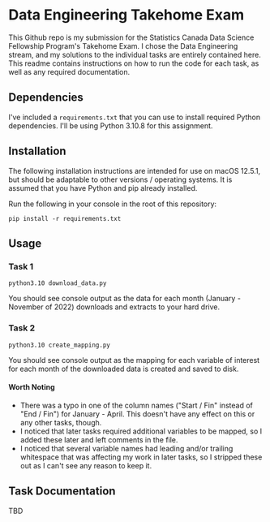 # Data Engineering Takehome Exam

This Github repo is my submission for the Statistics Canada Data Science Fellowship Program's Takehome Exam. I chose the Data Engineering stream, and my solutions to the individual tasks are entirely contained here. This readme contains instructions on how to run the code for each task, as well as any required documentation.

## Dependencies

I've included a `requirements.txt` that you can use to install required Python dependencies. I'll be using Python 3.10.8 for this assignment.

## Installation

The following installation instructions are intended for use on macOS 12.5.1, but should be adaptable to other versions / operating systems. It is assumed that you have Python and pip already installed.

Run the following in your console in the root of this repository:

```
pip install -r requirements.txt
```

## Usage

### Task 1
```
python3.10 download_data.py
```
You should see console output as the data for each month (January - November of 2022) downloads and extracts to your hard drive.

### Task 2

```
python3.10 create_mapping.py
```

You should see console output as the mapping for each variable of interest for each month of the downloaded data is created and saved to disk.

#### Worth Noting

- There was a typo in one of the column names ("Start / Fin" instead of "End / Fin") for January - April. This doesn't have any effect on this or any other tasks, though.
- I noticed that later tasks required additional variables to be mapped, so I added these later and left comments in the file.
- I noticed that several variable names had leading and/or trailing whitespace that was affecting my work in later tasks, so I stripped these out as I can't see any reason to keep it.

## Task Documentation

TBD
